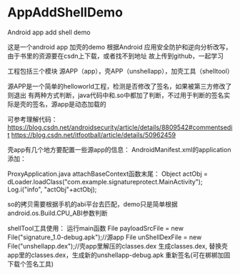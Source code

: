 # AppAddShellDemo
Android app add shell demo

这是一个android app 加壳的demo
根据Android 应用安全防护和逆向分析改写，由于书里的资源要在csdn上下载，或者找不到地址
故上传到github，一起学习

工程包括三个模块
源APP（app），壳APP（unshellapp），加壳工具（shelltool）

源APP是一个简单的helloworld工程，检测是否修改了签名，如果被第三方修改了则退出
有两种方式判断，java代码中和.so中都加了判断，不过用于判断的签名实际是壳的签名，源app是动态加载的

可参考理解代码：
https://blog.csdn.net/androidsecurity/article/details/8809542#commentsedit
https://blog.csdn.net/itfootball/article/details/50962459

壳app有几个地方要配置一些源app的信息：
AndroidManifest.xml的application添加：
<meta-data android:name="APPLICATION_CLASS_NAME" android:value="com.example.signatureprotect.MyApplication"/>

ProxyApplication.java
attachBaseContext函数末尾：
Object actObj = dLoader.loadClass("com.example.signatureprotect.MainActivity");
Log.i("info", "actObj"+actObj);

so的拷贝需要根据手机的abi平台去匹配，demo只是简单根据android.os.Build.CPU_ABI参数判断

shellTool工具使用：
运行main函数
File payloadSrcFile = new File("signature_1.0-debug.apk");//源app
File unShellDexFile = new File("unshellapp.dex");//壳app里解压的classes.dex
生成classes.dex, 替换壳app里的classes.dex，生成新的unshellapp-debug.apk
重新签名(可在梆梆加固下载个签名工具)
